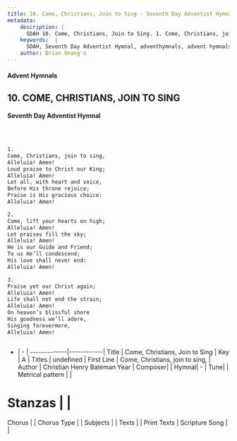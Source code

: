 ```yaml
---
title: 10. Come, Christians, Join to Sing - Seventh Day Adventist Hymnal
metadata:
    description: |
      SDAH 10. Come, Christians, Join to Sing. 1. Come, Christians, join to sing, Alleluia! Amen! Loud praise to Christ our King; Alleluia! Amen! Let all, with heart and voice, Before His throne rejoice; Praise is His gracious choice: Alleluia! Amen!
    keywords:  |
      SDAH, Seventh Day Adventist Hymnal, adventhymnals, advent hymnals, Come, Christians, Join to Sing, Come, Christians, join to sing, 
    author: Brian Onang'o
---
```


#### Advent Hymnals
## 10. COME, CHRISTIANS, JOIN TO SING
#### Seventh Day Adventist Hymnal

```txt



1.
Come, Christians, join to sing,
Alleluia! Amen!
Loud praise to Christ our King;
Alleluia! Amen!
Let all, with heart and voice,
Before His throne rejoice;
Praise is His gracious choice:
Alleluia! Amen!

2.
Come, lift your hearts on high;
Alleluia! Amen!
Let praises fill the sky;
Alleluia! Amen!
He is our Guide and Friend;
To us He’ll condescend;
His love shall never end:
Alleluia! Amen!

3.
Praise yet our Christ again;
Alleluia! Amen!
Life shall not end the strain;
Alleluia! Amen!
On heaven’s blissful shore
His goodness we’ll adore,
Singing forevermore,
Alleluia! Amen!



```

- |   -  |
-------------|------------|
Title | Come, Christians, Join to Sing |
Key | A |
Titles | undefined |
First Line | Come, Christians, join to sing, |
Author | Christian Henry Bateman
Year | 
Composer|  |
Hymnal|  - |
Tune|  |
Metrical pattern | |
# Stanzas |  |
Chorus |  |
Chorus Type |  |
Subjects |  |
Texts |  |
Print Texts | 
Scripture Song |  |
  
